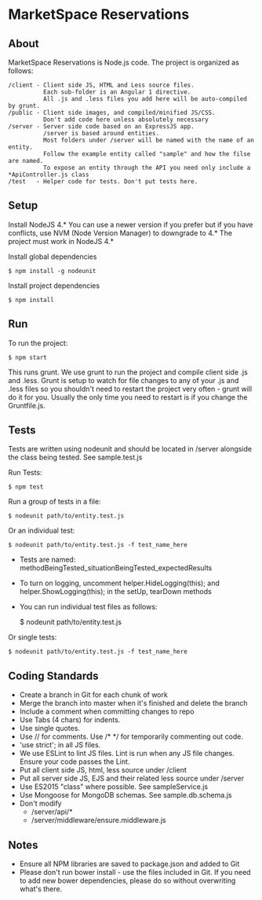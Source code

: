 MarketSpace Reservations
========================

About
-----

MarketSpace Reservations is Node.js code. The project is organized as follows:

    /client - Client side JS, HTML and Less source files. 
              Each sub-folder is an Angular 1 directive. 
              All .js and .less files you add here will be auto-compiled by grunt.
    /public - Client side images, and compiled/minified JS/CSS.  
              Don't add code here unless absolutely necessary
    /server - Server side code based on an ExpressJS app. 
              /server is based around entities. 
              Most folders under /server will be named with the name of an entity. 
              Follow the example entity called "sample" and how the filse are named. 
              To expose an entity through the API you need only include a *ApiController.js class
    /test   - Helper code for tests. Don't put tests here.

Setup
-----

Install NodeJS 4.*  You can use a newer version if you prefer but if you have conflicts, use NVM (Node Version Manager) to downgrade to 4.*  The project must work in NodeJS 4.*

Install global dependencies

    $ npm install -g nodeunit

Install project dependencies

    $ npm install

Run
---

To run the project:

    $ npm start

This runs grunt. We use grunt to run the project and compile client side .js and .less. Grunt is setup to watch for file changes to any of your .js and .less files so you shouldn't need to restart the project very often - grunt will do it for you. Usually the only time you need to restart is if you change the Gruntfile.js.

Tests
-----

Tests are written using nodeunit and should be located in /server alongside the class being tested. See sample.test.js

Run Tests:

    $ npm test

Run a group of tests in a file:

    $ nodeunit path/to/entity.test.js 

Or an individual test:

    $ nodeunit path/to/entity.test.js -f test_name_here

- Tests are named:  methodBeingTested_situationBeingTested_expectedResults
- To turn on logging, uncomment helper.HideLogging(this); and helper.ShowLogging(this); in the setUp, tearDown methods
- You can run individual test files as follows:


    $ nodeunit path/to/entity.test.js 

Or single tests:

    $ nodeunit path/to/entity.test.js -f test_name_here


Coding Standards
----------------

- Create a branch in Git for each chunk of work
- Merge the branch into master when it's finished and delete the branch
- Include a comment when committing changes to repo
- Use Tabs (4 chars) for indents. 
- Use single quotes.
- Use // for comments. Use /* */ for temporarily commenting out code.
- 'use strict'; in all JS files.
- We use ESLint to lint JS files. Lint is run when any JS file changes. Ensure your code passes the Lint.
- Put all client side JS, html, less source under /client
- Put all server side JS, EJS and their related less source under /server
- Use ES2015 "class" where possible. See sampleService.js
- Use Mongoose for MongoDB schemas. See sample.db.schema.js
- Don't modify 
    - /server/api/*
    - /server/middleware/ensure.middleware.js


Notes
-----

- Ensure all NPM libraries are saved to package.json and added to Git
- Please don't run bower install - use the files included in Git. If you need to add new bower dependencies, please do so without overwriting what's there.
